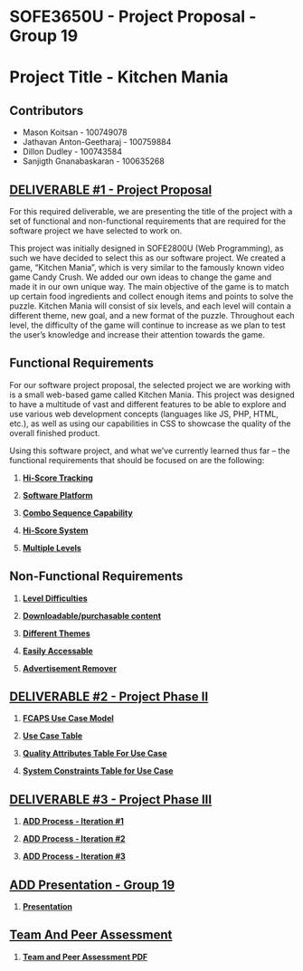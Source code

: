 # SOFE3650U - Project Proposal - Group 19
# Project Title - Kitchen Mania 
## Contributors 
* Mason Koitsan - 100749078
* Jathavan Anton-Geetharaj - 100759884
* Dillon Dudley - 100743584
* Sanjigth Gnanabaskaran - 100635268

## [DELIVERABLE #1 - Project Proposal](/Deliverable%201)

For this required deliverable, we are presenting the title of the project with a set of functional and non-functional requirements that are required for the software project we have selected to work on. 

This project was initially designed in SOFE2800U (Web Programming), as such we have decided to select this as our software project. We created a game, “Kitchen Mania”, which is very similar to the famously known video game Candy Crush. We added our own ideas to change the game and made it in our own unique way. The main objective of the game is to match up certain food ingredients and collect enough items and points to solve the puzzle. Kitchen Mania will consist of six levels, and each level will contain a different theme, new goal, and a new format of the puzzle. Throughout each level, the difficulty of the game will continue to increase as we plan to test the user’s knowledge and increase their attention towards the game.  

## Functional Requirements
For our software project proposal, the selected project we are working with is a small web-based game called Kitchen Mania. This project was designed to have a multitude of vast and different features to be able to explore and use various web development concepts (languages like JS, PHP, HTML, etc.), as well as using our capabilities in CSS to showcase the quality of the overall finished product. 

Using this software project, and what we’ve currently learned thus far – the functional requirements that should be focused on are the following:

1) **[Hi-Score Tracking](https://github.com/sanjigth/SOFE3650U_ProjectPropsal/tree/main/Deliverable%201)** 

2) **[Software Platform](https://github.com/sanjigth/SOFE3650U_ProjectPropsal/tree/main/Deliverable%201)** 

3) **[Combo Sequence Capability](https://github.com/sanjigth/SOFE3650U_ProjectPropsal/tree/main/Deliverable%201)**

4) **[Hi-Score System](https://github.com/sanjigth/SOFE3650U_ProjectPropsal/tree/main/Deliverable%201)**

5) **[Multiple Levels](https://github.com/sanjigth/SOFE3650U_ProjectPropsal/tree/main/Deliverable%201)**

## Non-Functional Requirements 

1) **[Level Difficulties](https://github.com/sanjigth/SOFE3650U_ProjectPropsal/tree/main/Deliverable%201)**

2) **[Downloadable/purchasable content](https://github.com/sanjigth/SOFE3650U_ProjectPropsal/tree/main/Deliverable%201)**

3) **[Different Themes](https://github.com/sanjigth/SOFE3650U_ProjectPropsal/tree/main/Deliverable%201)**

4) **[Easily Accessable](https://github.com/sanjigth/SOFE3650U_ProjectPropsal/tree/main/Deliverable%201)**

5) **[Advertisement Remover](https://github.com/sanjigth/SOFE3650U_ProjectPropsal/tree/main/Deliverable%201)**

## [DELIVERABLE #2 - Project Phase II](/Deliverable%202) 

1) **[FCAPS Use Case Model](Deliverable%202/FCAPS_PhaseII_Diagram.pdf)**

2) **[Use Case Table](Deliverable%202/UseCase_Table.pdf)**

3) **[Quality Attributes Table For Use Case](Deliverable%202/QualityAttributes_Table.pdf)**

4) **[System Constraints Table for Use Case](Deliverable%202/Constraints_Table.pdf)**

## [DELIVERABLE #3 - Project Phase III](/Deliverable%203)

1) **[ADD Process - Iteration #1](Deliverable%203/ADDProcess_Iteration1_Group19.pdf)**

2) **[ADD Process - Iteration #2](Deliverable%203/ADDProcess_Iteration2_Group19.pdf)**

3) **[ADD Process - Iteration #3](Deliverable%203/ADDProcess_Iteration3_Group19.pdf)**

## [ADD Presentation - Group 19](/Presentation)

1) **[Presentation](Presentation/ADDPresentation_Group19.pdf)**

## [Team And Peer Assessment](/Assessment)

1) **[Team and Peer Assessment PDF](/Assessment/TeamAndPeerAssessment_Group19.pdf)**